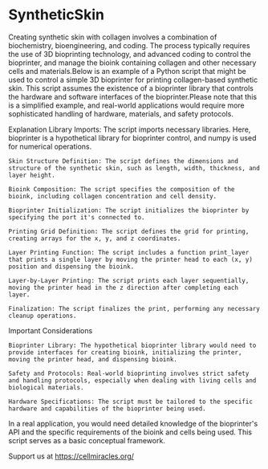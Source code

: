 # SyntheticSkin
Creating synthetic skin with collagen involves a combination of biochemistry, bioengineering, and coding. The process typically requires the use of 3D bioprinting technology, and advanced coding to control the bioprinter, and manage the bioink containing collagen and other necessary cells and materials.Below is an example of a Python script that might be used to control a simple 3D bioprinter for printing collagen-based synthetic skin. This script assumes the existence of a bioprinter library that controls the hardware and software interfaces of the bioprinter.Please note that this is a simplified example, and real-world applications would require more sophisticated handling of hardware, materials, and safety protocols.

Explanation
    Library Imports: The script imports necessary libraries. Here, bioprinter is a hypothetical library for bioprinter control, and numpy is used for numerical operations.

    Skin Structure Definition: The script defines the dimensions and structure of the synthetic skin, such as length, width, thickness, and layer height.

    Bioink Composition: The script specifies the composition of the bioink, including collagen concentration and cell density.

    Bioprinter Initialization: The script initializes the bioprinter by specifying the port it's connected to.

    Printing Grid Definition: The script defines the grid for printing, creating arrays for the x, y, and z coordinates.

    Layer Printing Function: The script includes a function print_layer that prints a single layer by moving the printer head to each (x, y) position and dispensing the bioink.

    Layer-by-Layer Printing: The script prints each layer sequentially, moving the printer head in the z direction after completing each layer.

    Finalization: The script finalizes the print, performing any necessary cleanup operations.

Important Considerations

    Bioprinter Library: The hypothetical bioprinter library would need to provide interfaces for creating bioink, initializing the printer, moving the printer head, and dispensing bioink.

    Safety and Protocols: Real-world bioprinting involves strict safety and handling protocols, especially when dealing with living cells and biological materials.

    Hardware Specifications: The script must be tailored to the specific hardware and capabilities of the bioprinter being used.

In a real application, you would need detailed knowledge of the bioprinter's API and the specific requirements of the bioink and cells being used. This script serves as a basic conceptual framework.


Support us at https://cellmiracles.org/
